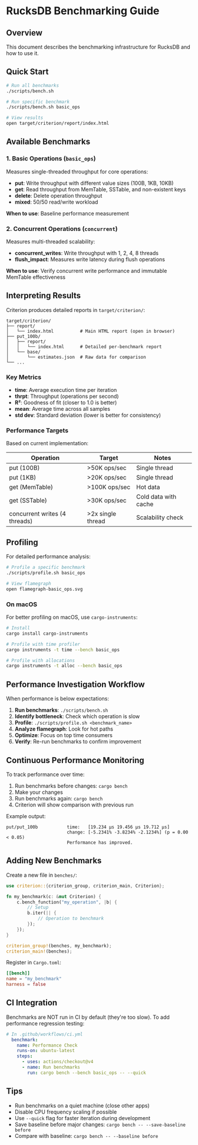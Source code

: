 # RucksDB Benchmarking Guide

## Overview

This document describes the benchmarking infrastructure for RucksDB and how to use it.

## Quick Start

```bash
# Run all benchmarks
./scripts/bench.sh

# Run specific benchmark
./scripts/bench.sh basic_ops

# View results
open target/criterion/report/index.html
```

## Available Benchmarks

### 1. Basic Operations (`basic_ops`)

Measures single-threaded throughput for core operations:

- **put**: Write throughput with different value sizes (100B, 1KB, 10KB)
- **get**: Read throughput from MemTable, SSTable, and non-existent keys
- **delete**: Delete operation throughput
- **mixed**: 50/50 read/write workload

**When to use**: Baseline performance measurement

### 2. Concurrent Operations (`concurrent`)

Measures multi-threaded scalability:

- **concurrent_writes**: Write throughput with 1, 2, 4, 8 threads
- **flush_impact**: Measures write latency during flush operations

**When to use**: Verify concurrent write performance and immutable MemTable effectiveness

## Interpreting Results

Criterion produces detailed reports in `target/criterion/`:

```
target/criterion/
├── report/
│   └── index.html          # Main HTML report (open in browser)
├── put_100b/
│   ├── report/
│   │   └── index.html      # Detailed per-benchmark report
│   └── base/
│       └── estimates.json  # Raw data for comparison
└── ...
```

### Key Metrics

- **time**: Average execution time per iteration
- **thrpt**: Throughput (operations per second)
- **R²**: Goodness of fit (closer to 1.0 is better)
- **mean**: Average time across all samples
- **std dev**: Standard deviation (lower is better for consistency)

### Performance Targets

Based on current implementation:

| Operation | Target | Notes |
|-----------|--------|-------|
| put (100B) | >50K ops/sec | Single thread |
| put (1KB) | >20K ops/sec | Single thread |
| get (MemTable) | >100K ops/sec | Hot data |
| get (SSTable) | >30K ops/sec | Cold data with cache |
| concurrent writes (4 threads) | >2x single thread | Scalability check |

## Profiling

For detailed performance analysis:

```bash
# Profile a specific benchmark
./scripts/profile.sh basic_ops

# View flamegraph
open flamegraph-basic_ops.svg
```

### On macOS

For better profiling on macOS, use `cargo-instruments`:

```bash
# Install
cargo install cargo-instruments

# Profile with time profiler
cargo instruments -t time --bench basic_ops

# Profile with allocations
cargo instruments -t alloc --bench basic_ops
```

## Performance Investigation Workflow

When performance is below expectations:

1. **Run benchmarks**: `./scripts/bench.sh`
2. **Identify bottleneck**: Check which operation is slow
3. **Profile**: `./scripts/profile.sh <benchmark_name>`
4. **Analyze flamegraph**: Look for hot paths
5. **Optimize**: Focus on top time consumers
6. **Verify**: Re-run benchmarks to confirm improvement

## Continuous Performance Monitoring

To track performance over time:

1. Run benchmarks before changes: `cargo bench`
2. Make your changes
3. Run benchmarks again: `cargo bench`
4. Criterion will show comparison with previous run

Example output:
```
put/put_100b           time:   [19.234 µs 19.456 µs 19.712 µs]
                       change: [-5.2341% -3.8234% -2.1234%] (p = 0.00 < 0.05)
                       Performance has improved.
```

## Adding New Benchmarks

Create a new file in `benches/`:

```rust
use criterion::{criterion_group, criterion_main, Criterion};

fn my_benchmark(c: &mut Criterion) {
    c.bench_function("my_operation", |b| {
        // Setup
        b.iter(|| {
            // Operation to benchmark
        });
    });
}

criterion_group!(benches, my_benchmark);
criterion_main!(benches);
```

Register in `Cargo.toml`:

```toml
[[bench]]
name = "my_benchmark"
harness = false
```

## CI Integration

Benchmarks are NOT run in CI by default (they're too slow). To add performance regression testing:

```yaml
# In .github/workflows/ci.yml
  benchmark:
    name: Performance Check
    runs-on: ubuntu-latest
    steps:
      - uses: actions/checkout@v4
      - name: Run benchmarks
        run: cargo bench --bench basic_ops -- --quick
```

## Tips

- Run benchmarks on a quiet machine (close other apps)
- Disable CPU frequency scaling if possible
- Use `--quick` flag for faster iteration during development
- Save baseline before major changes: `cargo bench -- --save-baseline before`
- Compare with baseline: `cargo bench -- --baseline before`
